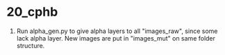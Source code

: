 # 20_cphb
1. Run alpha_gen.py to give alpha layers to all "images_raw", since some lack alpha layer. New images are put in "images_mut"
on same folder structure.  
